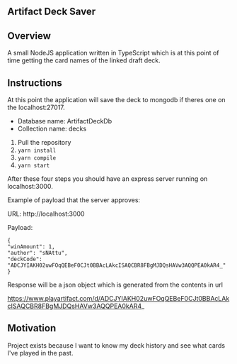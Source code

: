 ## Artifact Deck Saver
## Overview

A small NodeJS application written in TypeScript which is at this point of time getting the card names of the linked draft deck.

## Instructions

At this point the application will save the deck to mongodb if theres one on the localhost:27017.
* Database name: ArtifactDeckDb
* Collection name: decks

1. Pull the repository
2. `yarn install`
3. `yarn compile`
4. `yarn start`

After these four steps you should have an express server running on localhost:3000.

Example of payload that the server approves:

URL: http://localhost:3000

Payload:
```
{
"winAmount": 1,
"author": "sNAttu",
"deckCode": "ADCJYIAKH02uwFOqQEBeF0CJt0BBAcLAkcISAQCBR8FBgMJDQsHAVw3AQQPEA0kAR4_"
}
```
Response will be a json object which is generated from the contents in url 

https://www.playartifact.com/d/ADCJYIAKH02uwFOqQEBeF0CJt0BBAcLAkcISAQCBR8FBgMJDQsHAVw3AQQPEA0kAR4_

## Motivation

Project exists because I want to know my deck history and see what cards I've played in the past.
